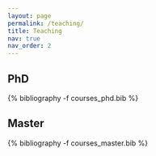 ```yaml
---
layout: page
permalink: /teaching/
title: Teaching
nav: true
nav_order: 2
---
```


## PhD

<div class="publications">
{% bibliography -f courses_phd.bib %}
</div>

## Master

<div class="publications">
{% bibliography -f courses_master.bib %}
</div>

